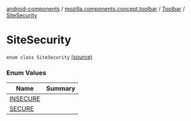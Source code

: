 [android-components](../../../index.md) / [mozilla.components.concept.toolbar](../../index.md) / [Toolbar](../index.md) / [SiteSecurity](./index.md)

# SiteSecurity

`enum class SiteSecurity` [(source)](https://github.com/mozilla-mobile/android-components/blob/master/components/concept/toolbar/src/main/java/mozilla/components/concept/toolbar/Toolbar.kt#L365)

### Enum Values

| Name | Summary |
|---|---|
| [INSECURE](-i-n-s-e-c-u-r-e.md) |  |
| [SECURE](-s-e-c-u-r-e.md) |  |
